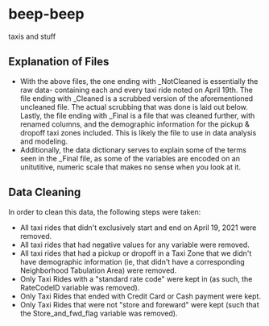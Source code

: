 # beep-beep
taxis and stuff


## Explanation of Files

- With the above files, the one ending with _NotCleaned is essentially the raw data- containing each and every taxi ride noted on April 19th. The file ending with _Cleaned is a scrubbed version of the aforementioned uncleaned file. The actual scrubbing that was done is laid out below. Lastly, the file ending with _Final is a file that was cleaned further, with renamed columns, and the demographic information for the pickup & dropoff taxi zones included. This is likely the file to use in data analysis and modeling. 
- Additionally, the data dictionary serves to explain some of the terms seen in the _Final file, as some of the variables are encoded on an unitutitive, numeric scale that makes no sense when you look at it.

## Data Cleaning

In order to clean this data, the following steps were taken:
- All taxi rides that didn't exclusively start and end on April 19, 2021 were removed.
- All taxi rides that had negative values for any variable were removed.
- All taxi rides that had a pickup or dropoff in a Taxi Zone that we didn't have demographic information (ie, that didn't have a corresponding Neighborhood Tabulation Area) were removed.
- Only Taxi Rides with a "standard rate code" were kept in (as such, the RateCodeID variable was removed).
- Only Taxi Rides that ended with Credit Card or Cash payment were kept.
- Only Taxi Rides that were not "store and foreward" were kept (such that the Store_and_fwd_flag variable was removed).
